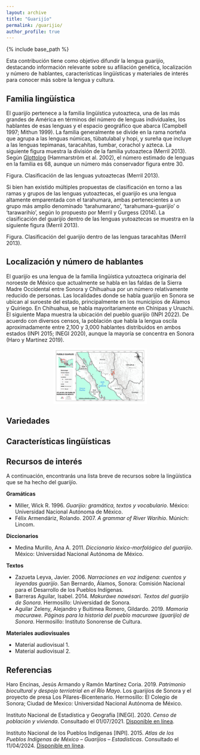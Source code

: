 ```yaml
---
layout: archive
title: "Guarijío"
permalink: /guarijio/
author_profile: true
---
```


{% include base_path %}

Esta contribución tiene como objetivo difundir la lengua guarijío, destacando información relevante sobre su afiliación genética, localización y número de hablantes, características lingüísticas y materiales de interés para conocer más sobre la lengua y cultura.

Familia lingüística
-----
El guarijío pertenece a la familia lingüística yutoazteca, una de las más grandes de América en términos del número de lenguas individuales, los hablantes de esas lenguas y el espacio geográfico que abarca (Campbell 1997; Mithun 1999). La familia generalmente se divide en la rama norteña que agrupa a las lenguas númicas, tübatulabal y hopi, y sureña que incluye a las lenguas tepimanas, taracahítas, tumbar, corachol y azteca. La siguiente figura muestra la división de la familia yutoazteca (Merril 2013). Según [Glottolog](https://glottolog.org) (Hammarström et al. 2002), el número estimado de lenguas en la familia es 68, aunque un número más conservador figura entre 30.

Figura. Clasificación de las lenguas yutoaztecas (Merril 2013).

Si bien han existido múltiples propuestas de clasificación en torno a las ramas y grupos de las lenguas yutoaztecas, el guarijío es una lengua altamente emparentada con el tarahumara, ambas pertenecientes a un grupo más amplio denominado ‘tarahumarano’, ‘tarahumara-guarijío’ o ‘tarawarihío’, según lo propuesto por Merril y Gurgess (2014). La clasificación del guarijío dentro de las lenguas yutoaztecas se muestra en la siguiente figura (Merril 2013).

Figura. Clasificación del guarijío dentro de las lenguas taracahítas (Merril 2013).

Localización y número de hablantes
-----
El guarijío es una lengua de la familia lingüística yutoazteca originaria del noroeste de México que actualmente se habla en las faldas de la Sierra Madre Occidental entre Sonora y Chihuahua por un número relativamente reducido de personas. Las localidades donde se habla guarijío en Sonora se ubican al suroeste del estado, principalmente en los municipios de Álamos y Quiriego. En Chihuahua, se habla mayoritariamente en Chínipas y Uruachi. El siguiente Mapa muestra la ubicación del pueblo guarijío (INPI 2022). De acuerdo con diversos censos, la población que habla la lengua oscila aproximadamente entre 2,100 y 3,000 hablantes distribuidos en ambos estados (INPI 2015; INEGI 2020), aunque la mayoría se concentra en Sonora (Haro y Martínez 2019).

<figure style="text-align: center;">
  <img src="/images/ubicacion-guarijio-inpi2022.jpeg" alt="Ubicación del pueblo guarijío (INPI 2022)" width="250" height="150">
</figure>

Variedades
-----

Características lingüísticas
-----

Recursos de interés
-----

A continuación, encontrarás una lista breve de recursos sobre la lingüística que se ha hecho del guarijío.

**Gramáticas**
* Miller, Wick R. 1996. _Guarijío: gramática, textos y vocabulario_. México: Universidad Nacional Autónoma de México.
* Félix Armendáriz, Rolando. 2007. _A grammar of River Warihío_. Múnich: Lincom.

**Diccionarios**
* Medina Murillo, Ana A. 2011. _Diccionario léxico-morfológico del guarijío_. México: Universidad Nacional Autónoma de México.

**Textos**
* Zazueta Leyva, Javier. 2006. _Narraciones en voz indígena: cuentos y leyendas guarijío_. San Bernardo, Álamos, Sonora: Comisión Nacional para el Desarrollo de los Pueblos Indígenas.
* Barreras Aguilar, Isabel. 2014. _Makuráwe nawésari. Textos del guarijío de Sonora_. Hermosillo: Universidad de Sonora.
* Aguilar Zeleny, Alejandro y Buitimea Romero, Gildardo. 2019. _Mamoria macurawe. Páginas para la historia del pueblo macurawe (guarijío) de Sonora_. Hermosillo: Instituto Sonorense de Cultura.

**Materiales audiovisuales**
* Material audiovisual 1.
* Material audiovisual 2.

Referencias
-----
Haro Encinas, Jesús Armando y Ramón Martínez Coria. 2019. _Patrimonio biocultural y despojo terriotrial en el Río Mayo_. Los guarijíos de Sonora y el proyecto de presa Los Pilares-Bicentenario. Hermosillo: El Colegio de Sonora; Ciudad de Mexico: Universidad Nacional Autónoma de México.

Instituto Nacional de Estadística y Geografía [INEGI]. 2020. _Censo de población y vivienda_. Consultado el 01/07/2021. [Disponible en línea](http://cuentame.inegi.org.mx/hipertexto/todas_lenguas.htm).

Instituto Nacional de los Pueblos Indígenas [INPI]. 2015. _Atlas de los Pueblos Indígenas de México – Guarijíos – Estadísticas_. Consultado el 11/04/2024. [Disponible en línea](http://atlas.inpi.gob.mx/guarijios-estadisticas/).
